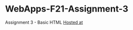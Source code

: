 # WebApps-F21-Assignment-3
Assignment 3 - Basic HTML
[Hosted at](https://44-563-webapps-f21.github.io/webapps-f21-assignment-3-Saheethi/)